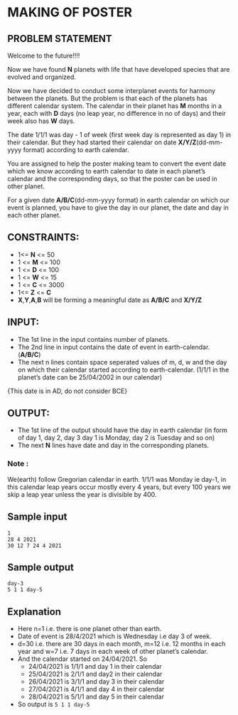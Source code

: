 # MAKING OF POSTER
## PROBLEM STATEMENT
Welcome to the future‼‼

Now we have found **N** planets with life that have developed species that are evolved and organized.
 
Now we have decided to conduct some interplanet events for harmony between the planets.
But the problem is that each of the planets has different calendar system. 
The calendar in their planet has **M** months in a year, each with **D** days (no leap year, no difference in no of days)  and their week also has **W** days.


The date 1/1/1 was day - 1 of week (first week day  is represented as day 1) in their calendar. But they had started their calendar on  date **X/Y/Z**(dd-mm-yyyy format) according to earth calendar.

You are assigned to help the poster making team to convert the event date which we know according to earth calendar to date in each planet’s calendar and the corresponding days, so that the poster can be used in other planet.

For a given date **A/B/C**(dd-mm-yyyy format) in earth calendar on which our event is planned, you have to give the day in our planet, the date and day in each other planet.

## CONSTRAINTS:
* 1<= **N** <= 50
* 1 <= **M** <= 100
* 1 <= **D** <= 100
* 1 <= **W** <= 15
* 1 <= **C** <= 3000
* 1<= **Z** <= **C** 
* **X**,**Y**,**A**,**B** will be forming a meaningful date as **A/B/C** and **X/Y/Z**
## INPUT:
* The 1st line in the input contains number of planets.
* The 2nd line in input contains the date of event in earth-calendar.(**A/B/C**)
* The next n lines contain space seperated values of m, d, w and the day on which their calendar started according to earth-calendar. (1/1/1 in the planet’s date can be 25/04/2002 in our calendar)

{This date is in AD, do not consider BCE}
 
## OUTPUT:
* The 1st line of the output should have the day in earth calendar (in form of day 1, day 2, day 3 day 1 is Monday, day 2 is Tuesday and so on)
* The next **N** lines have date and day in the corresponding planets.

### Note :
 We(earth) follow Gregorian calendar in earth. 1/1/1 was Monday ie day-1, in this calendar leap years occur mostly every 4 years, but every 100 years we skip a leap year unless the year is divisible by 400.


## Sample input
```
1
28 4 2021
30 12 7 24 4 2021
```


## Sample output
```
day-3
5 1 1 day-5
```
 ## Explanation
* Here n=1 i.e. there is one planet other than earth.
* Date of event is 28/4/2021 which is Wednesday i.e day 3 of week.
* d=30 i.e. there are 30 days in each month, m=12 i.e. 12 months in each year and w=7 i.e. 7 days in each week of other planet’s calendar.
* And the calendar started on 24/04/2021. So 
    * 24/04/2021 is 1/1/1 and day 1 in their calendar
    * 25/04/2021 is 2/1/1 and day2 in their calendar
    * 26/04/2021 is 3/1/1 and day 3 in their calendar
    * 27/04/2021 is 4/1/1 and day 4 in their calendar
    * 28/04/2021 is 5/1/1 and day 5 in their calendar
* So output is  ```5 1 1 day-5```